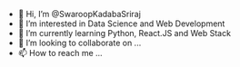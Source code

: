 - 👋 Hi, I’m @SwaroopKadabaSriraj
- 👀 I’m interested in Data Science and Web Development
- 🌱 I’m currently learning Python, React.JS and Web Stack
- 💞️ I’m looking to collaborate on ...
- 📫 How to reach me ...

<!---
SwaroopKadabaSriraj/SwaroopKadabaSriraj is a ✨ special ✨ repository because its `README.md` (this file) appears on your GitHub profile.
You can click the Preview link to take a look at your changes.
--->
